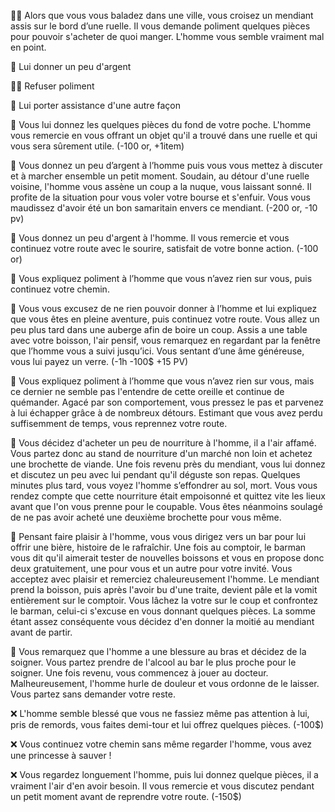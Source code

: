 🚶‍♀️ Alors que vous vous baladez dans une ville, vous croisez un mendiant assis sur le bord d’une ruelle. Il vous demande poliment quelques pièces pour pouvoir s'acheter de quoi manger. L'homme vous semble vraiment mal en point.

💸 Lui donner un peu d'argent

🚶‍♀️ Refuser poliment

🙌 Lui porter assistance d'une autre façon

💸 Vous lui donnez les quelques pièces du fond de votre poche. L'homme vous remercie en vous offrant un objet qu'il a trouvé dans une ruelle et qui vous sera sûrement utile. (-100 or, +1item)

💸 Vous donnez un peu d’argent à l’homme puis vous vous mettez à discuter et à marcher ensemble un petit moment. Soudain, au détour d'une ruelle voisine, l'homme vous assène un coup a la nuque, vous laissant sonné. Il profite de la situation pour vous voler votre bourse et s'enfuir. Vous vous maudissez d'avoir été un bon samaritain envers ce mendiant. (-200 or, -10 pv)

💸 Vous donnez un peu d'argent à l'homme. Il vous remercie et vous continuez votre route avec le sourire, satisfait de votre bonne action. (-100 or)

🚶 Vous expliquez poliment à l’homme que vous n’avez rien sur vous, puis continuez votre chemin.

🚶 Vous vous excusez de ne rien pouvoir donner à l’homme et lui expliquez que vous êtes en pleine aventure, puis continuez votre route. Vous allez un peu plus tard dans une auberge afin de boire un coup. Assis a une table avec votre boisson, l'air pensif, vous remarquez en regardant par la fenêtre que l’homme vous a suivi jusqu’ici. Vous sentant d’une âme généreuse, vous lui payez un verre. (-1h -100$ +15 PV)
឵឵

🚶 Vous expliquez poliment à l’homme que vous n’avez rien sur vous, mais ce dernier ne semble pas l'entendre de cette oreille et continue de quémander. Agacé par son comportement, vous pressez le pas et parvenez à lui échapper grâce à de nombreux détours. Estimant que vous avez perdu suffisemment de temps, vous reprennez votre route.

🙌 Vous décidez d'acheter un peu de nourriture à l'homme, il a l'air affamé. Vous partez donc au stand de nourriture d'un marché non loin et achetez une brochette de viande. Une fois revenu près du mendiant, vous lui donnez et discutez un peu avec lui pendant qu'il déguste son repas. Quelques minutes plus tard, vous voyez l'homme s’effondrer au sol, mort. Vous vous rendez compte que cette nourriture était empoisonné et quittez vite les lieux avant que l'on vous prenne pour le coupable. Vous êtes néanmoins soulagé de ne pas avoir acheté une deuxième brochette pour vous même.

🙌 Pensant faire plaisir à l'homme, vous vous dirigez vers un bar pour lui offrir une bière, histoire de le rafraîchir. Une fois au comptoir, le barman vous dit qu'il aimerait tester de nouvelles boissons et vous en propose donc deux gratuitement, une pour vous et un autre pour votre invité. Vous acceptez avec plaisir et remerciez chaleureusement l'homme. Le mendiant prend la boisson, puis après l'avoir bu d'une traite, devient pâle et la vomit entièrement sur le comptoir. Vous lâchez la votre sur le coup et confrontez le barman, celui-ci s'excuse en vous donnant quelques pièces. La somme étant assez conséquente vous décidez d'en donner la moitié au mendiant avant de partir.
 
🙌 Vous remarquez que l'homme a une blessure au bras et décidez de la soigner. Vous partez prendre de l'alcool au bar le plus proche pour le soigner. Une fois revenu, vous commencez à jouer au docteur. Malheureusement, l'homme hurle de douleur et vous ordonne de le laisser. Vous partez sans demander votre reste.

❌ L'homme semble blessé que vous ne fassiez même pas attention à lui, pris de remords, vous faites demi-tour et lui offrez quelques pièces. (-100$)

❌ Vous continuez votre chemin sans même regarder l'homme, vous avez une princesse à sauver !

❌ Vous regardez longuement l'homme, puis lui donnez quelque pièces, il a vraiment l'air d'en avoir besoin. Il vous remercie et vous discutez pendant un petit moment avant de reprendre votre route. (-150$) 

